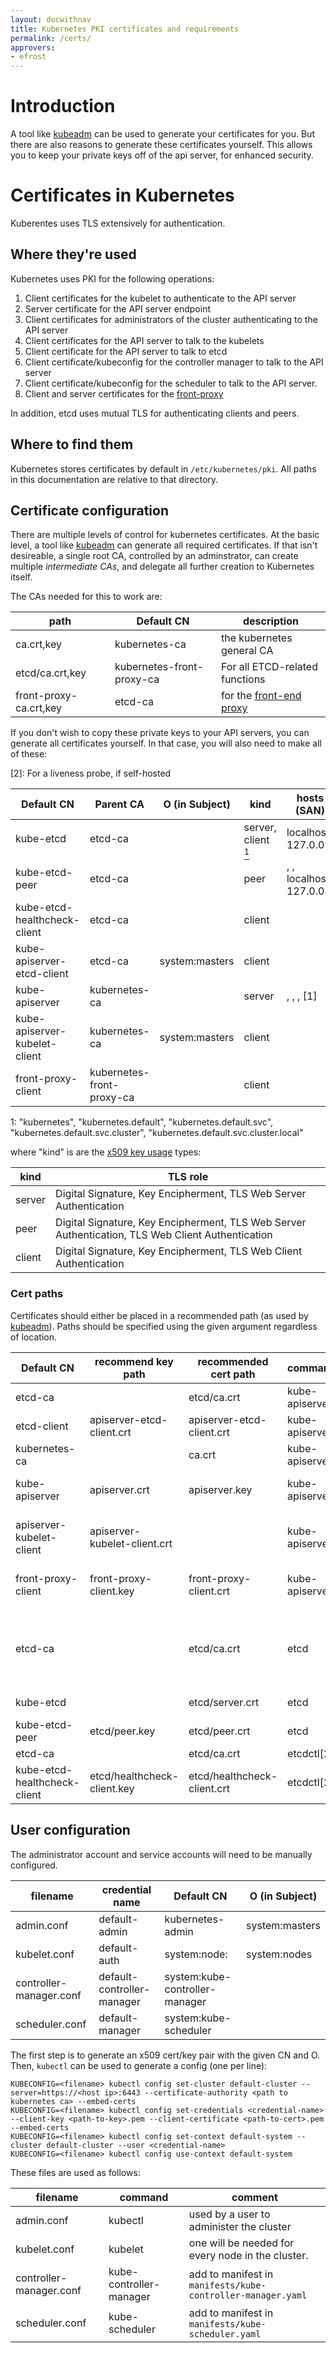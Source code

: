 ```yaml
---
layout: docwithnav
title: Kubernetes PKI certificates and requirements
permalink: /certs/
approvers:
- efrost
---
```


# Introduction

A tool like [kubeadm][kubeadm] can be used to generate your certificates for you.
But there are also reasons to generate these certificates yourself.
This allows you to keep your private keys off of the api server, for enhanced security.

# Certificates in Kubernetes

Kuberentes uses TLS extensively for authentication.

## Where they're used

Kubernetes uses PKI for the following operations:
1. Client certificates for the kubelet to authenticate to the API server
2. Server certificate for the API server endpoint
3. Client certificates for administrators of the cluster authenticating to the API server
4. Client certificates for the API server to talk to the kubelets
5. Client certificate for the API server to talk to etcd
6. Client certificate/kubeconfig for the controller manager to talk to the API server
7. Client certificate/kubeconfig for the scheduler to talk to the API server.
8. Client and server certificates for the [front-proxy][proxy]


In addition, etcd uses mutual TLS for authenticating clients and peers.

## Where to find them

Kubernetes stores certificates by default in `/etc/kubernetes/pki`. All paths in this documentation are relative to that directory.

## Certificate configuration

There are multiple levels of control for kubernetes certificates. 
At the basic level, a tool like [kubeadm][kubeadm] can generate all required certificates.
If that isn't desireable, a single root CA, controlled by an adminstrator, can create multiple _intermediate CAs_, and delegate all further creation to Kubernetes itself. 


The CAs needed for this to work are:

| path                   | Default CN                | description                      |
|------------------------|---------------------------|----------------------------------|
| ca.crt,key             | kubernetes-ca             | the kubernetes general CA        |
| etcd/ca.crt,key        | kubernetes-front-proxy-ca | For all ETCD-related functions   |
| front-proxy-ca.crt,key | etcd-ca                   | for the [front-end proxy][proxy] |

If you don't wish to copy these private keys to your API servers, you can generate all certificates yourself. 
In that case, you will also need to make all of these:



[2]: For a liveness probe, if self-hosted

| Default CN                    | Parent CA                 | O (in Subject) | kind                                   | hosts (SAN)                                 |
|-------------------------------|---------------------------|----------------|----------------------------------------|---------------------------------------------|
| kube-etcd                     | etcd-ca                   |                | server, client [<sup>1</sup>][etcdbug] | localhost, 127.0.0.1                        |
| kube-etcd-peer                | etcd-ca                   |                | peer                                   | <hostname>, <Host IP>, localhost, 127.0.0.1 |
| kube-etcd-healthcheck-client  | etcd-ca                   |                | client                                 |                                             |
| kube-apiserver-etcd-client    | etcd-ca                   | system:masters | client                                 |                                             |
| kube-apiserver                | kubernetes-ca             |                | server                                 | <hostname>, <Host IP>, <advertise IP> , [1] |
| kube-apiserver-kubelet-client | kubernetes-ca             | system:masters | client                                 |                                             |
| front-proxy-client            | kubernetes-front-proxy-ca |                | client                                 |                                             |


[etcdbug]: https://github.com/coreos/etcd/issues/9785
1: "kubernetes", "kubernetes.default", "kubernetes.default.svc", "kubernetes.default.svc.cluster", "kubernetes.default.svc.cluster.local"

where "kind" is are the [x509 key usage][usage] types:

| kind   | TLS role                                                                                          |
|--------|---------------------------------------------------------------------------------------------------|
| server | Digital Signature, Key Encipherment, TLS Web Server Authentication                                |
| peer   | Digital Signature, Key Encipherment, TLS Web Server Authentication, TLS Web Client Authentication |
| client | Digital Signature, Key Encipherment, TLS Web Client Authentication                                |

### Cert paths

Certificates should either be placed in a recommended path (as used by [kubeadm][kubeadm]). Paths should be specified using the given argument regardless of location.

| Default CN                   | recommend key path           | recommended cert path       | command        | key argument                 | cert argument                             |
|------------------------------|------------------------------|-----------------------------|----------------|------------------------------|-------------------------------------------|
| etcd-ca                      |                              | etcd/ca.crt                 | kube-apiserver |                              | --etcd-cafile                             |
| etcd-client                  | apiserver-etcd-client.crt    | apiserver-etcd-client.crt   | kube-apiserver | --etcd-certfile              | --etcd-keyfile                            |
| kubernetes-ca                |                              | ca.crt                      | kube-apiserver | --client-ca-file             |                                           |
| kube-apiserver               | apiserver.crt                | apiserver.key               | kube-apiserver | --tls-cert-file              | --tls-private-key                         |
| apiserver-kubelet-client     | apiserver-kubelet-client.crt |                             | kube-apiserver | --kubelet-client-certificate |                                           |
| front-proxy-client           | front-proxy-client.key       | front-proxy-client.crt      | kube-apiserver | --proxy-client-cert-file     | --proxy-client-key-file                   |
|                              |                              |                             |                |                              |                                           |
| etcd-ca                      |                              | etcd/ca.crt                 | etcd           |                              | --trusted-ca-file, --peer-trusted-ca-file |
| kube-etcd                    |                              | etcd/server.crt             | etcd           |                              | --cert-file                               |
| kube-etcd-peer               | etcd/peer.key                | etcd/peer.crt               | etcd           | --peer-key-file              | --peer-cert-file                          |
| etcd-ca                      |                              | etcd/ca.crt                 | etcdctl[2]     |                              | --cacert                                  |
| kube-etcd-healthcheck-client | etcd/healthcheck-client.key  | etcd/healthcheck-client.crt | etcdctl[2]     | --key                        | --cert                                    |

## User configuration

The administrator account and service accounts will need to be manually configured. 

| filename                | credential name            | Default CN                     | O (in Subject) |
|-------------------------|----------------------------|--------------------------------|----------------|
| admin.conf              | default-admin              | kubernetes-admin               | system:masters |
| kubelet.conf            | default-auth               | system:node:<nodename>         | system:nodes   |
| controller-manager.conf | default-controller-manager | system:kube-controller-manager |                |
| scheduler.conf          | default-manager            | system:kube-scheduler          |                |

The first step is to generate an x509 cert/key pair with the given CN and O. Then, `kubectl` can be used to generate a config (one per line):

```shell
KUBECONFIG=<filename> kubectl config set-cluster default-cluster --server=https://<host ip>:6443 --certificate-authority <path to kubernetes ca> --embed-certs
KUBECONFIG=<filename> kubectl config set-credentials <credential-name> --client-key <path-to-key>.pem --client-certificate <path-to-cert>.pem --embed-certs
KUBECONFIG=<filename> kubectl config set-context default-system --cluster default-cluster --user <credential-name>
KUBECONFIG=<filename> kubectl config use-context default-system
```

These files are used as follows:

| filename                | command                 | comment                                                     |
|-------------------------|-------------------------|-------------------------------------------------------------|
| admin.conf              | kubectl                 | used by a user to administer the cluster                    |
| kubelet.conf            | kubelet                 | one will be needed for every node in the cluster.           |
| controller-manager.conf | kube-controller-manager | add to manifest in `manifests/kube-controller-manager.yaml` |
| scheduler.conf          | kube-scheduler          | add to manifest in `manifests/kube-scheduler.yaml`          |

[usage]: https://tools.ietf.org/html/rfc5280#section-4.2.1.3
[kubeadm]: https://kubernetes.io/docs/reference/setup-tools/kubeadm/kubeadm/ 
[proxy]: https://kubernetes.io/docs/concepts/api-extension/apiserver-aggregation/
